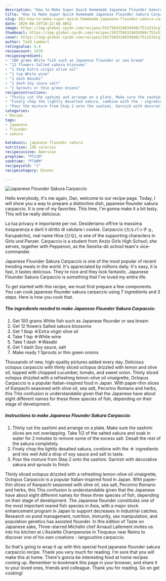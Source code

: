 ```yaml
---
description: "How to Make Super Quick Homemade Japanese Flounder Sakura Carpaccio"
title: "How to Make Super Quick Homemade Japanese Flounder Sakura Carpaccio"
slug: 661-how-to-make-super-quick-homemade-japanese-flounder-sakura-carpaccio
date: 2020-08-29T18:32:08.805Z
image: https://img-global.cpcdn.com/recipes/5917584324034560/751x532cq70/japanese-flounder-sakura-carpaccio-recipe-main-photo.jpg
thumbnail: https://img-global.cpcdn.com/recipes/5917584324034560/751x532cq70/japanese-flounder-sakura-carpaccio-recipe-main-photo.jpg
cover: https://img-global.cpcdn.com/recipes/5917584324034560/751x532cq70/japanese-flounder-sakura-carpaccio-recipe-main-photo.jpg
author: Todd Lambert
ratingvalue: 4.4
reviewcount: 2478
recipeingredient:
- "100 grams White fish such as Japanese flounder or sea bream"
- "12 flowers Salted sakura blossoms"
- "1 tbsp Extra virgin olive oil"
- "1 tsp White wine"
- "1 dash Wasabi"
- "1 dash Soy sauce salt"
- "1 Sprouts or thin green onions"
recipeinstructions:
- "Thinly cut the sashimi and arrange on a plate. Make sure the sashimi slices are not overlapping. Take 1/2 of the salted sakura and soak in water for 2 minutes to remove some of the excess salt. Desalt the rest of the sakura completely."
- "Finely chop the lightly desalted sakura, combine with the ☆ ingredients and mix well  Add a drop of soy sauce and salt to taste."
- "Pour the mixture from Step 2 onto the sashimi. Garnish with decorative sakura and sprouts to finish."
categories:
- Recipe
tags:
- japanese
- flounder
- sakura

katakunci: japanese flounder sakura 
nutrition: 158 calories
recipecuisine: American
preptime: "PT21M"
cooktime: "PT48M"
recipeyield: "1"
recipecategory: Dinner

---
```



![Japanese Flounder Sakura Carpaccio](https://img-global.cpcdn.com/recipes/5917584324034560/751x532cq70/japanese-flounder-sakura-carpaccio-recipe-main-photo.jpg)

Hello everybody, it's me again, Dan, welcome to our recipe page. Today, I will show you a way to prepare a distinctive dish, japanese flounder sakura carpaccio. It is one of my favorites. This time, I'm gonna make it a bit tasty. This will be really delicious.

La tua privacy è importante per noi. Desideriamo offrire la massima trasparenza e darti il diritto di valutare i cookie. Carpaccio (カルパッチョ, Karupatcho), real name Hina (ひな), is one of the supporting characters in Girls und Panzer. Carpaccio is a student from Anzio Girls High School; she serves, together with Pepperoni, as the Sensha-dō school team&#39;s vice-commander.

Japanese Flounder Sakura Carpaccio is one of the most popular of recent trending meals in the world. It's appreciated by millions daily. It's easy, it is fast, it tastes delicious. They're nice and they look fantastic. Japanese Flounder Sakura Carpaccio is something that I've loved my entire life.


To get started with this recipe, we must first prepare a few components. You can cook japanese flounder sakura carpaccio using 7 ingredients and 3 steps. Here is how you cook that.

<!--inarticleads1-->

##### The ingredients needed to make Japanese Flounder Sakura Carpaccio:

1. Get 100 grams White fish such as Japanese flounder or sea bream
1. Get 12 flowers Salted sakura blossoms
1. Get 1 tbsp ☆Extra virgin olive oil
1. Take 1 tsp ☆White wine
1. Take 1 dash ☆Wasabi
1. Get 1 dash Soy sauce, salt
1. Make ready 1 Sprouts or thin green onions


Thousands of new, high-quality pictures added every day. Delicious octopus carpaccio with thinly sliced octopus drizzled with lemon and olive oil, topped with chopped cucumber, tomato, and sweet onion. Thinly sliced octopus drizzled with a refreshing lemon-olive oil vinaigrette, Octopus Carpaccio is a popular Italian-inspired food in Japan. With paper-thin slices of Kanpachi seasoned with olive oil, sea salt, Pecorino Romano and herbs, this This confusion is understandable given that the Japanese have about eight different names for these three species of fish, depending on their stage of development. 

<!--inarticleads2-->

##### Instructions to make Japanese Flounder Sakura Carpaccio:

1. Thinly cut the sashimi and arrange on a plate. Make sure the sashimi slices are not overlapping. Take 1/2 of the salted sakura and soak in water for 2 minutes to remove some of the excess salt. Desalt the rest of the sakura completely.
1. Finely chop the lightly desalted sakura, combine with the ☆ ingredients and mix well  Add a drop of soy sauce and salt to taste.
1. Pour the mixture from Step 2 onto the sashimi. Garnish with decorative sakura and sprouts to finish.


Thinly sliced octopus drizzled with a refreshing lemon-olive oil vinaigrette, Octopus Carpaccio is a popular Italian-inspired food in Japan. With paper-thin slices of Kanpachi seasoned with olive oil, sea salt, Pecorino Romano and herbs, this This confusion is understandable given that the Japanese have about eight different names for these three species of fish, depending on their stage of development. The Japanese flounder constitutes one of the most important reared fish species in Asia, with a major stock enhancement program in Japan to support decreases in industrial catches. Research on pond management, nutrition, immunity, sex manipulation, and population genetics has assisted flounder. In this edition of Taste on Japanese sake, Three-starred Michelin chef Arnaud Lallement invites us into his kitchen at L&#39;Assiette Champenoise in Tinqueux near Reims to discover one of his own creations - langoustine carpaccio. 

So that's going to wrap it up with this special food japanese flounder sakura carpaccio recipe. Thank you very much for reading. I'm sure that you will make this at home. There's gonna be interesting food at home recipes coming up. Remember to bookmark this page in your browser, and share it to your loved ones, friends and colleague. Thank you for reading. Go on get cooking!
